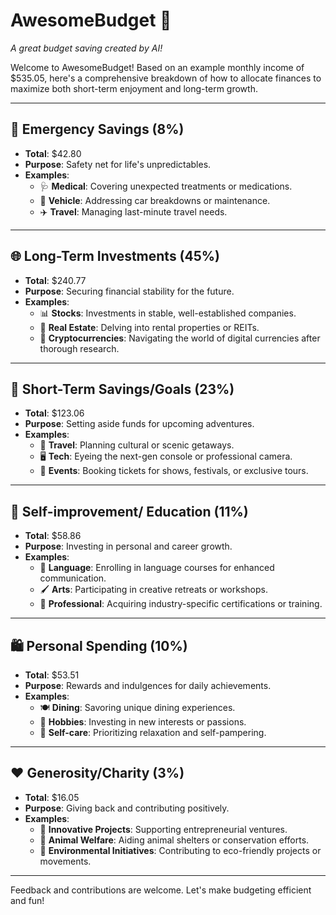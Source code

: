 # AwesomeBudget 🌟

_A great budget saving created by AI!_

Welcome to AwesomeBudget! Based on an example monthly income of $535.05, here's a comprehensive breakdown of how to allocate finances to maximize both short-term enjoyment and long-term growth.

---

## 🚨 Emergency Savings (8%)
* **Total**: $42.80
* **Purpose**: Safety net for life's unpredictables.
* **Examples**:
  * 🩺 **Medical**: Covering unexpected treatments or medications.
  * 🚗 **Vehicle**: Addressing car breakdowns or maintenance.
  * ✈️ **Travel**: Managing last-minute travel needs.

---

## 🌐 Long-Term Investments (45%)
* **Total**: $240.77
* **Purpose**: Securing financial stability for the future.
* **Examples**:
  * 📊 **Stocks**: Investments in stable, well-established companies.
  * 🏡 **Real Estate**: Delving into rental properties or REITs.
  * 💱 **Cryptocurrencies**: Navigating the world of digital currencies after thorough research.


---

## 🎯 Short-Term Savings/Goals (23%)
* **Total**: $123.06
* **Purpose**: Setting aside funds for upcoming adventures.
* **Examples**:
  * 🌄 **Travel**: Planning cultural or scenic getaways.
  * 🖥️ **Tech**: Eyeing the next-gen console or professional camera.
  * 🎪 **Events**: Booking tickets for shows, festivals, or exclusive tours.

---

## 🧠 Self-improvement/ Education (11%)
* **Total**: $58.86
* **Purpose**: Investing in personal and career growth.
* **Examples**:
  * 📖 **Language**: Enrolling in language courses for enhanced communication.
  * 🖌️ **Arts**: Participating in creative retreats or workshops.
  * 📜 **Professional**: Acquiring industry-specific certifications or training.

---

## 🛍️ Personal Spending (10%)
* **Total**: $53.51
* **Purpose**: Rewards and indulgences for daily achievements.
* **Examples**:
  * 🍽️ **Dining**: Savoring unique dining experiences.
  * 🎸 **Hobbies**: Investing in new interests or passions.
  * 💄 **Self-care**: Prioritizing relaxation and self-pampering.

---

## ❤️ Generosity/Charity (3%)
* **Total**: $16.05
* **Purpose**: Giving back and contributing positively.
* **Examples**:
  * 🚀 **Innovative Projects**: Supporting entrepreneurial ventures.
  * 🐾 **Animal Welfare**: Aiding animal shelters or conservation efforts.
  * 🌲 **Environmental Initiatives**: Contributing to eco-friendly projects or movements.

---

Feedback and contributions are welcome. Let's make budgeting efficient and fun!
